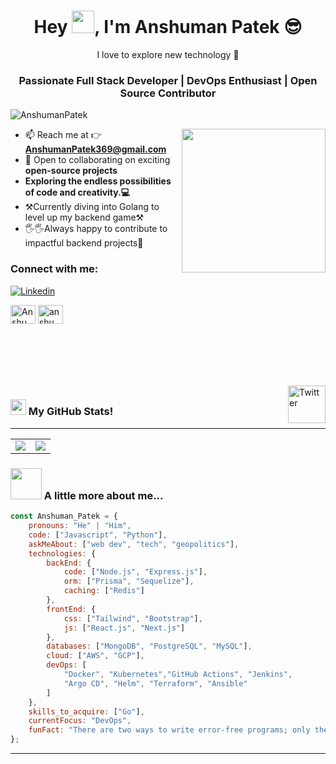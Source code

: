 <!--<p align="center"><img src="https://raw.githubusercontent.com/SurajPratap10/SurajPratap10/master/banner.jpg"></p> -->

<!--<h1 align="center">Hey 👋, I'm Anshuman Patek</h1> -->
<h1 align="center">Hey <img src="https://raw.githubusercontent.com/MartinHeinz/MartinHeinz/master/wave.gif" height="36px">, I'm Anshuman Patek 😎</h1>
 <!-- <img align=center width=100% src="https://readme-typing-svg.herokuapp.com?font=Sora&color=%2336BCF7&size=35&center=true&vCenter=true&width=600%&lines=Web+Developer;Full+stack+development"/> -->
  <p align="center">I love to explore new technology 🚀</p>
<!--  <p align="center">Creating my own Sunshine 🌈</p> -->
<h3 align="center">Passionate Full Stack Developer | DevOps Enthusiast | Open Source Contributor</h3>
<!-- <h3 align="center">Anime World 🤖|| ☕☕Chai lover ☕☕ </h3> -->


<p align="left"> <img src="https://komarev.com/ghpvc/?username=AnshumanPatek&label=Profile%20views&color=0e75b6&style=flat" alt="AnshumanPatek" /> </p>
<!-- <img align="right" alt="Coder" src="https://camo.githubusercontent.com/a4c584bce1c41271485d28f92aaf9f581b3c88b68ca723b6edfd58b4ba988c2b/68747470733a2f2f63646e2e6472696262626c652e636f6d2f75736572732f313138373833362f73637265656e73686f74732f363533393432392f70726f6772616d65722e676966" width="400" /> -->
<img align='right' src="https://media.giphy.com/media/M9gbBd9nbDrOTu1Mqx/giphy.gif" width="230">


- 📫 Reach me at 👉 **AnshumanPatek369@gmail.com**
- 👯 Open to collaborating on exciting **open-source projects**
- **Exploring the endless possibilities of code and creativity.💻**
- ⚒️Currently diving into Golang to level up my backend game⚒️
- 🖐️🖐️Always happy to contribute to impactful backend projects🏁
<h3 align="left">Connect with me:</h3>
<p align="left">
<!-- <a href="https://www.linkedin.com/in/anshuman-patek-4999021a8" target="blank"><img align="center" src="https://raw.githubusercontent.com/rahuldkjain/github-profile-readme-generator/master/src/images/icons/Social/linked-in-alt.svg" alt="AnshumanPatek" height="30" width="40" /></a> -->
  <a href="https://www.linkedin.com/in/anshuman-patek-4999021a8/" target="_blank"><img alt="Linkedin" src="https://img.shields.io/badge/LinkedIn-000?logo=linkedin&logoColor=0A66C2&style=for-the-badge" style="vertical-align:center" /></a>
  <a href="https://www.instagram.com/anshumanpatek369" target="_blank"><img alt="" src="https://img.shields.io/badge/Instagram-000?style=for-the-badge&logo=Instagram&logoColor=E4405F" style="vertical-align:center" /></a></p>
<!-- <a href="https://www.hackerrank.com/anshumanpatek369" target="blank"><img align="center" src="https://raw.githubusercontent.com/rahuldkjain/github-profile-readme-generator/master/src/images/icons/Social/hackerrank.svg" alt="AnshumanPatek" height="30" width="40" /></a> -->
<a href="https://leetcode.com/anshumanpatek369" target="blank"><img align="center" src="https://raw.githubusercontent.com/rahuldkjain/github-profile-readme-generator/master/src/images/icons/Social/leet-code.svg" alt="AnshumanPatek" height="30" width="40" /></a>
<a href="https://auth.geeksforgeeks.org/user/anshumanpatek" target="blank"><img align="center" src="https://raw.githubusercontent.com/rahuldkjain/github-profile-readme-generator/master/src/images/icons/Social/geeks-for-geeks.svg" alt="anshumanpatek" height="30" width="40" /></a>

 <!-- <a href="https://www.instagram.com/anshumanpatek369" target="blank"><img align="center" src="https://raw.githubusercontent.com/rahuldkjain/github-profile-readme-generator/master/src/images/icons/Social/instagram.svg" alt="AnshumanPatek" height="30" width="40" /></a> -->
  </p>
  <br/>
  <br/>
  <br/>
  <br/>
  <br/>
<a href="https://www.linkedin.com/in/anshuman-patek-4999021a8/" target="_blank"><img src="https://cdn2.iconfinder.com/data/icons/social-media-2199/64/social_media_isometric_14-linkedin-512.png" height="60px" width="60px" alt="Twitter" align="right"></a>

### <img src="https://raw.githubusercontent.com/Tarikul-Islam-Anik/Animated-Fluent-Emojis/master/Emojis/Travel%20and%20places/Star.png" alt=" " width="25" height="25" /> My GitHub Stats!
---
<table>
 <tr>
  <td><img align="center" src="https://github-readme-stats.vercel.app/api?username=anshumanpatek&show_icons=true&include_all_commits=true&theme=dark" /> </td>
  <td><img align="center" src="http://github-readme-streak-stats.herokuapp.com/?user=AnshumanPatek&theme=dark" /> </td>
 </tr>
</table> 
<!-- <div align="center"><img align="center" src="https://github-readme-activity-graph.vercel.app/graph?username=AnshumanPatek&theme=react-dark" alt="Anshuman Patek" /></div>
<br/> -->

### <img src="https://media.giphy.com/media/VgCDAzcKvsR6OM0uWg/giphy.gif" width="50"> A little more about me...  

```javascript
const Anshuman_Patek = {
    pronouns: "He" | "Him",
    code: ["Javascript", "Python"],
    askMeAbout: ["web dev", "tech", "geopolitics"],
    technologies: {
        backEnd: {
            code: ["Node.js", "Express.js"],
            orm: ["Prisma", "Sequelize"],
            caching: ["Redis"]
        },
        frontEnd: {
            css: ["Tailwind", "Bootstrap"],
            js: ["React.js", "Next.js"]
        },
        databases: ["MongoDB", "PostgreSQL", "MySQL"],
        cloud: ["AWS", "GCP"],
        devOps: [
            "Docker", "Kubernetes","GitHub Actions", "Jenkins", 
            "Argo CD", "Helm", "Terraform", "Ansible"
        ]
    },
    skills_to_acquire: ["Go"],
    currentFocus: "DevOps",
    funFact: "There are two ways to write error-free programs; only the third one works"
};

```

<hr>
